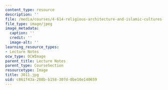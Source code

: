 ```yaml
---
content_type: resource
description: ''
file: /media/courses/4-614-religious-architecture-and-islamic-cultures-fall-2002/c861f43a208bb158307d0be10e140659_3011.jpg
file_type: image/jpeg
image_metadata:
  caption: ''
  credit: ''
  image-alt: ''
learning_resource_types:
- Lecture Notes
ocw_type: OCWImage
parent_title: Lecture Notes
parent_type: CourseSection
resourcetype: Image
title: 3011.jpg
uid: c861f43a-208b-b158-307d-0be10e140659
---
```


